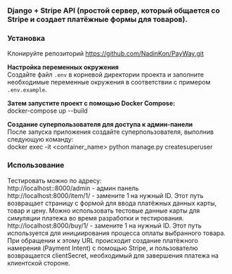 ### Django + Stripe API (простой сервер, который общается со Stripe и создает платёжные формы для товаров).

### Установка
Клонируйте репозиторий https://github.com/NadinKon/PayWay.git <br>

**Настройка переменных окружения** <br>
Создайте файл `.env` в корневой директории проекта и заполните необходимые переменные окружения в соответствии с примером `.env.example`.

**Затем запустите проект с помощью Docker Compose:** <br>
docker-compose up --build

**Создание суперпользователя для доступа к админ-панели** <br>
После запуска приложения создайте суперпользователя, выполнив следующую команду: <br>
docker exec -it <container_name> python manage.py createsuperuser

### Использование

Тестировать можно по адресу: <br>
http://localhost::8000/admin - админ панель <br> 
http://localhost:8000/item/1/ - замените 1 на нужный ID. Этот путь возвращает страницу с формой для ввода платёжных данных карты, товар и цену. 
Можно использовать тестовые данные карты для симуляции платежа во время разработки и тестирования. <br>
http://localhost:8000/buy/1/ - замените 1 на нужный ID. Этот путь используется для инициирования процесса оплаты выбранного товара. 
При обращении к этому URL происходит создание платёжного намерения (Payment Intent) с помощью Stripe, и пользователю возвращается clientSecret, необходимый для завершения платежа на клиентской стороне. 

